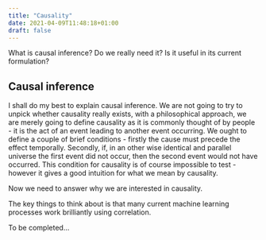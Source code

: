 ```yaml
---
title: "Causality"
date: 2021-04-09T11:48:18+01:00
draft: false
---
```


What is causal inference? Do we really need it? Is it useful in its current formulation?
<!--more-->

## Causal inference

I shall do my best to explain causal inference. We are not going to try to unpick whether causality really exists, with a philosophical approach, we are merely going to define causality as it is commonly thought of by people - it is the act of an event leading to another event occurring. We ought to define a couple of brief conditions - firstly the cause must precede the effect temporally. Secondly, if, in an other wise identical and parallel universe the first event did not occur, then the second event would not have occurred. This condition for causality is of course impossible to test - however it gives a good intuition for what we mean by causality.

Now we need to answer why we are interested in causality. 

The key things to think about is that many current machine learning processes work brilliantly using correlation.

To be completed...

